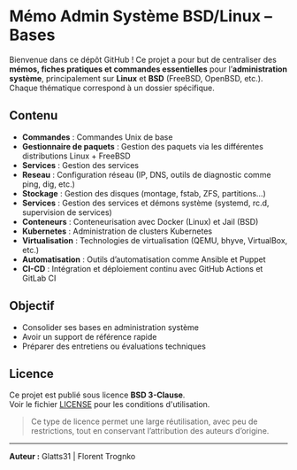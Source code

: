 # Mémo Admin Système BSD/Linux – Bases

Bienvenue dans ce dépôt GitHub !
Ce projet a pour but de centraliser des **mémos, fiches pratiques et commandes essentielles** pour l’**administration système**, principalement sur **Linux** et **BSD** (FreeBSD, OpenBSD, etc.). Chaque thématique correspond à un dossier spécifique.

## Contenu

* **Commandes** : Commandes Unix de base
* **Gestionnaire de paquets** : Gestion des paquets via les différentes distributions Linux + FreeBSD
* **Services** : Gestion des services
* **Reseau** : Configuration réseau (IP, DNS, outils de diagnostic comme ping, dig, etc.)
* **Stockage** : Gestion des disques (montage, fstab, ZFS, partitions…)
* **Services** : Gestion des services et démons système (systemd, rc.d, supervision de services)
* **Conteneurs** : Conteneurisation avec Docker (Linux) et Jail (BSD)
* **Kubernetes** : Administration de clusters Kubernetes
* **Virtualisation** : Technologies de virtualisation (QEMU, bhyve, VirtualBox, etc.)
* **Automatisation** : Outils d’automatisation comme Ansible et Puppet
* **CI-CD** : Intégration et déploiement continu avec GitHub Actions et GitLab CI

## Objectif

* Consolider ses bases en administration système
* Avoir un support de référence rapide
* Préparer des entretiens ou évaluations techniques

## Licence

Ce projet est publié sous licence **BSD 3-Clause**.  
Voir le fichier [LICENSE](LICENSE) pour les conditions d'utilisation.

> Ce type de licence permet une large réutilisation, avec peu de restrictions, tout en conservant l’attribution des auteurs d’origine.

---

**Auteur :** Glatts31 | Florent Trognko
